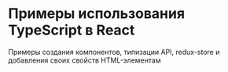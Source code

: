 # Примеры использования TypeScript в React

Примеры создания компонентов, типизации API, redux-store и добавления своих свойств HTML-элементам
